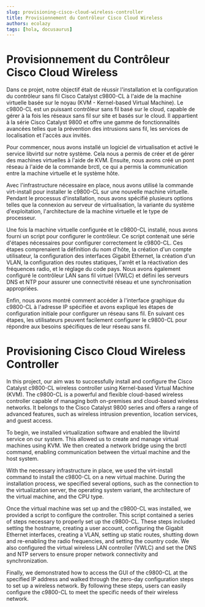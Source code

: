 ```yaml
---
slug: provisioning-cisco-cloud-wireless-controller
title: Provisionnement du Contrôleur Cisco Cloud Wireless
authors: ecolazy
tags: [hola, docusaurus]
---
```


# Provisionnement du Contrôleur Cisco Cloud Wireless

Dans ce projet, notre objectif était de réussir l'installation et la configuration du contrôleur sans fil Cisco Catalyst c9800-CL à l'aide de la machine virtuelle basée sur le noyau (KVM - Kernel-based Virtual Machine). Le c9800-CL est un puissant contrôleur sans fil basé sur le cloud, capable de gérer à la fois les réseaux sans fil sur site et basés sur le cloud. Il appartient à la série Cisco Catalyst 9800 et offre une gamme de fonctionnalités avancées telles que la prévention des intrusions sans fil, les services de localisation et l'accès aux invités.

Pour commencer, nous avons installé un logiciel de virtualisation et activé le service libvirtd sur notre système. Cela nous a permis de créer et de gérer des machines virtuelles à l'aide de KVM. Ensuite, nous avons créé un pont réseau à l'aide de la commande brctl, ce qui a permis la communication entre la machine virtuelle et le système hôte.

Avec l'infrastructure nécessaire en place, nous avons utilisé la commande virt-install pour installer le c9800-CL sur une nouvelle machine virtuelle. Pendant le processus d'installation, nous avons spécifié plusieurs options telles que la connexion au serveur de virtualisation, la variante du système d'exploitation, l'architecture de la machine virtuelle et le type de processeur.

Une fois la machine virtuelle configurée et le c9800-CL installé, nous avons fourni un script pour configurer le contrôleur. Ce script contenait une série d'étapes nécessaires pour configurer correctement le c9800-CL. Ces étapes comprenaient la définition du nom d'hôte, la création d'un compte utilisateur, la configuration des interfaces Gigabit Ethernet, la création d'un VLAN, la configuration des routes statiques, l'arrêt et la réactivation des fréquences radio, et le réglage du code pays. Nous avons également configuré le contrôleur LAN sans fil virtuel (VWLC) et défini les serveurs DNS et NTP pour assurer une connectivité réseau et une synchronisation appropriées.

Enfin, nous avons montré comment accéder à l'interface graphique du c9800-CL à l'adresse IP spécifiée et avons expliqué les étapes de configuration initiale pour configurer un réseau sans fil. En suivant ces étapes, les utilisateurs peuvent facilement configurer le c9800-CL pour répondre aux besoins spécifiques de leur réseau sans fil.


#  Provisioning Cisco Cloud Wireless Controller

In this project, our aim was to successfully install and configure the Cisco Catalyst c9800-CL wireless controller using Kernel-based Virtual Machine (KVM). The c9800-CL is a powerful and flexible cloud-based wireless controller capable of managing both on-premises and cloud-based wireless networks. It belongs to the Cisco Catalyst 9800 series and offers a range of advanced features, such as wireless intrusion prevention, location services, and guest access.

To begin, we installed virtualization software and enabled the libvirtd service on our system. This allowed us to create and manage virtual machines using KVM. We then created a network bridge using the brctl command, enabling communication between the virtual machine and the host system.

With the necessary infrastructure in place, we used the virt-install command to install the c9800-CL on a new virtual machine. During the installation process, we specified several options, such as the connection to the virtualization server, the operating system variant, the architecture of the virtual machine, and the CPU type.

Once the virtual machine was set up and the c9800-CL was installed, we provided a script to configure the controller. This script contained a series of steps necessary to properly set up the c9800-CL. These steps included setting the hostname, creating a user account, configuring the Gigabit Ethernet interfaces, creating a VLAN, setting up static routes, shutting down and re-enabling the radio frequencies, and setting the country code. We also configured the virtual wireless LAN controller (VWLC) and set the DNS and NTP servers to ensure proper network connectivity and synchronization.

Finally, we demonstrated how to access the GUI of the c9800-CL at the specified IP address and walked through the zero-day configuration steps to set up a wireless network. By following these steps, users can easily configure the c9800-CL to meet the specific needs of their wireless network.









